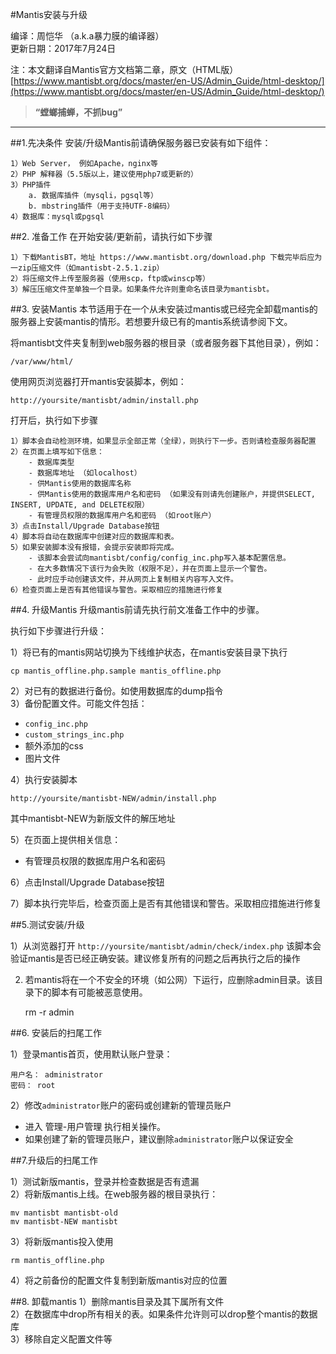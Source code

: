 #Mantis安装与升级

编译：周恺华 （a.k.a暴力膜的编译器）  
更新日期：2017年7月24日

注：本文翻译自Mantis官方文档第二章，原文（HTML版）[https://www.mantisbt.org/docs/master/en-US/Admin_Guide/html-desktop/](https://www.mantisbt.org/docs/master/en-US/Admin_Guide/html-desktop/)
> **“螳螂捕蝉，不抓bug”**

----------

##1.先决条件
安装/升级Mantis前请确保服务器已安装有如下组件：

	1）Web Server， 例如Apache，nginx等
	2）PHP 解释器（5.5版以上，建议使用php7或更新的）
	3）PHP插件
		a. 数据库插件（mysqli，pgsql等）
		b. mbstring插件（用于支持UTF-8编码）
	4）数据库：mysql或pgsql

	
##2. 准备工作
在开始安装/更新前，请执行如下步骤

	1）下载MantisBT，地址 https://www.mantisbt.org/download.php 下载完毕后应为一zip压缩文件（如mantisbt-2.5.1.zip）
	2）将压缩文件上传至服务器（使用scp，ftp或winscp等）
	3）解压压缩文件至单独一个目录。如果条件允许则重命名该目录为mantisbt。
	
##3. 安装Mantis
本节适用于在一个从未安装过mantis或已经完全卸载mantis的服务器上安装mantis的情形。若想要升级已有的mantis系统请参阅下文。


将mantisbt文件夹复制到web服务器的根目录（或者服务器下其他目录），例如：

	/var/www/html/
	
使用网页浏览器打开mantis安装脚本，例如：

	http://yoursite/mantisbt/admin/install.php

打开后，执行如下步骤

	1）脚本会自动检测环境，如果显示全部正常（全绿），则执行下一步。否则请检查服务器配置
	2）在页面上填写如下信息：
		- 数据库类型
		- 数据库地址 （如localhost）
		- 供Mantis使用的数据库名称
		- 供Mantis使用的数据库用户名和密码 （如果没有则请先创建账户，并提供SELECT, INSERT, UPDATE, and DELETE权限）
		- 有管理员权限的数据库用户名和密码 （如root账户）
	3）点击Install/Upgrade Database按钮
	4）脚本将自动在数据库中创建对应的数据库和表。
	5）如果安装脚本没有报错，会提示安装即将完成。
		- 该脚本会尝试向mantisbt/config/config_inc.php写入基本配置信息。
		- 在大多数情况下该行为会失败（权限不足），并在页面上显示一个警告。
		- 此时应手动创建该文件，并从网页上复制相关内容写入文件。
	6）检查页面上是否有其他错误与警告。采取相应的措施进行修复
	
##4. 升级Mantis
升级mantis前请先执行前文准备工作中的步骤。

执行如下步骤进行升级：

1）将已有的mantis网站切换为下线维护状态，在mantis安装目录下执行
	
	cp mantis_offline.php.sample mantis_offline.php

2）对已有的数据进行备份。如使用数据库的dump指令  
3）备份配置文件。可能文件包括：



- `config_inc.php`
- `custom_strings_inc.php`
- 额外添加的css
- 图片文件

4）执行安装脚本

	http://yoursite/mantisbt-NEW/admin/install.php
   
其中mantisbt-NEW为新版文件的解压地址

5）在页面上提供相关信息：


- 有管理员权限的数据库用户名和密码
	
6）点击Install/Upgrade Database按钮

7）脚本执行完毕后，检查页面上是否有其他错误和警告。采取相应措施进行修复
	
##5.测试安装/升级

1）从浏览器打开 `http://yoursite/mantisbt/admin/check/index.php` 该脚本会验证mantis是否已经正确安装。建议修复所有的问题之后再执行之后的操作

2) 若mantis将在一个不安全的环境（如公网）下运行，应删除admin目录。该目录下的脚本有可能被恶意使用。

	rm -r admin
		
##6. 安装后的扫尾工作

1）登录mantis首页，使用默认账户登录：

	用户名： administrator 
	密码： root
2）修改`administrator`账户的密码或创建新的管理员账户

- 进入 管理-用户管理 执行相关操作。
- 如果创建了新的管理员账户，建议删除`administrator`账户以保证安全
		
##7.升级后的扫尾工作

1）测试新版mantis，登录并检查数据是否有遗漏  
2）将新版mantis上线。在web服务器的根目录执行：

	mv mantisbt mantisbt-old
	mv mantisbt-NEW mantisbt
3）将新版mantis投入使用

	rm mantis_offline.php
4）将之前备份的配置文件复制到新版mantis对应的位置

##8. 卸载mantis
1）删除mantis目录及其下属所有文件  
2）在数据库中drop所有相关的表。如果条件允许则可以drop整个mantis的数据库  
3）移除自定义配置文件等
	
	

<br />










